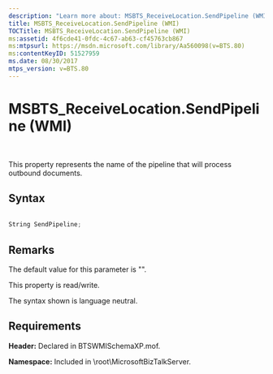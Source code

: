 ```yaml
---
description: "Learn more about: MSBTS_ReceiveLocation.SendPipeline (WMI)"
title: MSBTS_ReceiveLocation.SendPipeline (WMI)
TOCTitle: MSBTS_ReceiveLocation.SendPipeline (WMI)
ms:assetid: 4f6cde41-0fdc-4c67-ab63-cf45763cb867
ms:mtpsurl: https://msdn.microsoft.com/library/Aa560098(v=BTS.80)
ms:contentKeyID: 51527959
ms.date: 08/30/2017
mtps_version: v=BTS.80
---
```


# MSBTS\_ReceiveLocation.SendPipeline (WMI)

 

This property represents the name of the pipeline that will process outbound documents.

## Syntax

```C#
  
String SendPipeline;  
```

## Remarks

The default value for this parameter is "".

This property is read/write.

The syntax shown is language neutral.

## Requirements

**Header:** Declared in BTSWMISchemaXP.mof.

**Namespace:** Included in \\root\\MicrosoftBizTalkServer.

